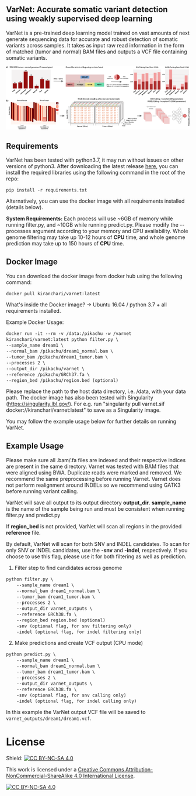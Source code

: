 ## VarNet: Accurate somatic variant detection using weakly supervised deep learning

VarNet is a pre-trained deep learning model trained on vast amounts of next generate sequencing data for accurate and robust detection of somatic variants across samples. It takes as input raw read information in the form of matched (tumor and normal) BAM files and outputs a VCF file containing somatic variants. 

![VarNet summary](varnet.png)

<!-- ## Publication: Please cite VarNet if you use it in your work. -->

<!-- ## Table of Contents
**[Requirements](#requirements)**<br/>
**[Docker Image](#docker-image)**<br/>
**[Example Usage](#example-usage)**<br/>
 -->

## Requirements
VarNet has been tested with python3.7, it may run without issues on other versions of python3. After downloading the latest release [here](https://github.com/skandlab/VarNet/releases), you can install the required libraries using the following command in the root of the repo:

```
pip install -r requirements.txt 
```

Alternatively, you can use the docker image with all requirements installed (details below).

**System Requirements:** Each process will use ~6GB of memory while running filter.py, and ~10GB while running predict.py. Please modify the --processes argument according to your memory and CPU availability. Whole genome filtering may take up 10-12 hours of **CPU** time, and whole genome prediction may take up to 150 hours of **CPU** time.

## Docker Image
You can download the docker image from docker hub using the following command:

```
docker pull kiranchari/varnet:latest
```

What's inside the Docker image?
-> Ubuntu 16.04 / python 3.7 + all requirements installed. 

Example Docker Usage:

```
docker run -it --rm -v /data:/pikachu -w /varnet kiranchari/varnet:latest python filter.py \
--sample_name dream1 \
--normal_bam /pikachu/dream1_normal.bam \
--tumor_bam /pikachu/dream1_tumor.bam \
--processes 2 \
--output_dir /pikachu/varnet \
--reference /pikachu/GRCh37.fa \
--region_bed /pikachu/region.bed (optional)
```
Please replace the path to the host data directory, i.e. /data, with your data path. The docker image has also been tested with Singularity (https://singularity.lbl.gov/). For e.g. run "singularity pull varnet.sif docker://kiranchari/varnet:latest" to save as a Singularity image. 

You may follow the example usage below for further details on running VarNet.

## Example Usage

Please make sure all .bam/.fa files are indexed and their respective indices are present in the same directory. Varnet was tested with BAM files that were aligned using BWA. Duplicate reads were marked and removed. We recommend the same preprocessing before running Varnet. Varnet does not perform realignment around INDELs so we recommend using GATK3 before running variant calling. 

VarNet will save all output to its output directory **output\_dir**. **sample\_name** is the name of the sample being run and must be consistent when running filter.py and predict.py   

If **region\_bed** is not provided, VarNet will scan all regions in the provided **reference** file. 

By default, VarNet will scan for both SNV and INDEL candidates. To scan for only SNV or INDEL candidates, use the **-snv** and **-indel**, respectively. If you choose to use this flag, please use it for both filtering as well as prediction.

1. Filter step to find candidates across genome
```
python filter.py \
    --sample_name dream1 \
    --normal_bam dream1_normal.bam \
    --tumor_bam dream1_tumor.bam \
    --processes 2 \
    --output_dir varnet_outputs \
    --reference GRCh38.fa \
    --region_bed region.bed (optional)
    -snv (optional flag, for snv filtering only)
    -indel (optional flag, for indel filtering only)
```
2. Make predictions and create VCF output (CPU mode)
```
python predict.py \
	--sample_name dream1 \
	--normal_bam dream1_normal.bam \
	--tumor_bam dream1_tumor.bam \
	--processes 2 \
	--output_dir varnet_outputs \
	--reference GRCh38.fa \
	-snv (optional flag, for snv calling only)
	-indel (optional flag, for indel calling only)
```

In this example the VarNet output VCF file will be saved to `varnet_outputs/dream1/dream1.vcf`.

# License

Shield: [![CC BY-NC-SA 4.0][cc-by-nc-sa-shield]][cc-by-nc-sa]

This work is licensed under a
[Creative Commons Attribution-NonCommercial-ShareAlike 4.0 International License][cc-by-nc-sa].

[![CC BY-NC-SA 4.0][cc-by-nc-sa-image]][cc-by-nc-sa]

[cc-by-nc-sa]: http://creativecommons.org/licenses/by-nc-sa/4.0/
[cc-by-nc-sa-image]: https://licensebuttons.net/l/by-nc-sa/4.0/88x31.png
[cc-by-nc-sa-shield]: https://img.shields.io/badge/License-CC%20BY--NC--SA%204.0-lightgrey.svg
